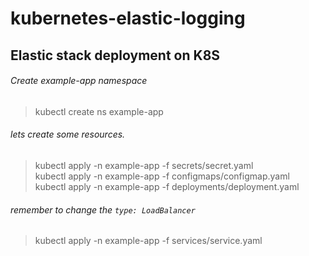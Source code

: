 # kubernetes-elastic-logging
## Elastic stack deployment on K8S

###### Create example-app namespace
>kubectl create ns example-app  

###### lets create some resources.
>kubectl apply -n example-app -f secrets/secret.yaml  
>kubectl apply -n example-app -f configmaps/configmap.yaml  
>kubectl apply -n example-app -f deployments/deployment.yaml  

###### remember to change the `type: LoadBalancer`
>kubectl apply -n example-app -f services/service.yaml  
